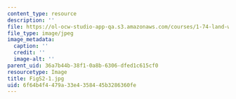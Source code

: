 ```yaml
---
content_type: resource
description: ''
file: https://ol-ocw-studio-app-qa.s3.amazonaws.com/courses/1-74-land-water-food-and-climate-fall-2020/6f64b4f4479a33e4358445b3286360fe_FigS2-1.jpg
file_type: image/jpeg
image_metadata:
  caption: ''
  credit: ''
  image-alt: ''
parent_uid: 36a7b44b-38f1-0a8b-6306-dfed1c615cf0
resourcetype: Image
title: FigS2-1.jpg
uid: 6f64b4f4-479a-33e4-3584-45b3286360fe
---
```

